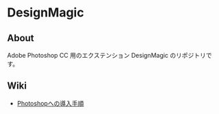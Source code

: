 # DesignMagic

## About

Adobe Photoshop CC 用のエクステンション DesignMagic のリポジトリです。

## Wiki

* [Photoshopへの導入手順](https://ghe.ca-tools.org/design-magic/extension/wiki/Installation)

